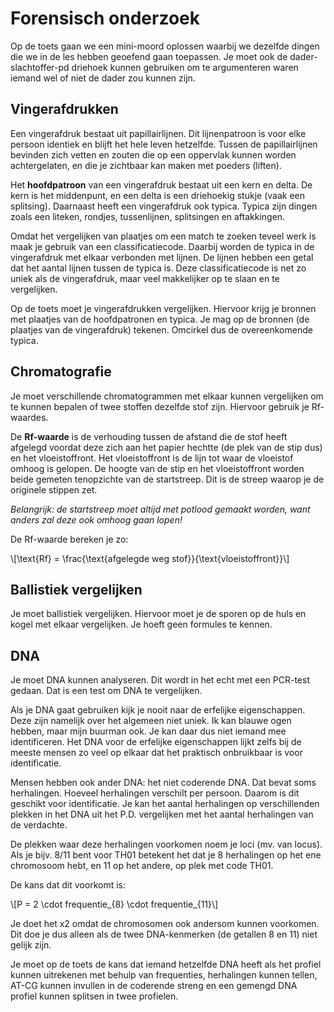 # Forensisch onderzoek

Op de toets gaan we een mini-moord oplossen waarbij we dezelfde dingen die we in de les hebben geoefend gaan toepassen. Je moet ook de dader-slachtoffer-pd driehoek kunnen gebruiken om te argumenteren waren iemand wel of niet de dader zou kunnen zijn.

## Vingerafdrukken

Een vingerafdruk bestaat uit papillairlijnen. Dit lijnenpatroon is voor elke persoon identiek en blijft het hele leven hetzelfde. Tussen de papillairlijnen bevinden zich vetten en zouten die op een oppervlak kunnen worden achtergelaten, en die je zichtbaar kan maken met poeders (liften).

Het **hoofdpatroon** van een vingerafdruk bestaat uit een kern en delta. De kern is het middenpunt, en een delta is een driehoekig stukje (vaak een splitsing).
Daarnaast heeft een vingerafdruk ook typica. Typica zijn dingen zoals een liteken, rondjes, tussenlijnen, splitsingen en aftakkingen.

Omdat het vergelijken van plaatjes om een match te zoeken teveel werk is maak je gebruik van een classificatiecode. Daarbij worden de typica in de vingerafdruk met elkaar verbonden met lijnen. De lijnen hebben een getal dat het aantal lijnen tussen de typica is. Deze classificatiecode is net zo uniek als de vingerafdruk, maar veel makkelijker op te slaan en te vergelijken.

Op de toets moet je vingerafdrukken vergelijken. Hiervoor krijg je bronnen met plaatjes van de hoofdpatronen en typica.
Je mag op de bronnen (de plaatjes van de vingerafdruk) tekenen. Omcirkel dus de overeenkomende typica.

## Chromatografie

Je moet verschillende chromatogrammen met elkaar kunnen vergelijken om te kunnen bepalen of twee stoffen dezelfde stof zijn. Hiervoor gebruik je Rf-waardes.

De **Rf-waarde** is de verhouding tussen de afstand die de stof heeft afgelegd voordat deze zich aan het papier hechtte (de plek van de stip dus) en het vloeistoffront. Het vloeistoffront is de lijn tot waar de vloeistof omhoog is gelopen. De hoogte van de stip en het vloeistoffront worden beide gemeten tenopzichte van de startstreep. Dit is de streep waarop je de originele stippen zet.

_Belangrijk: de startstreep moet altijd met potlood gemaakt worden, want anders zal deze ook omhoog gaan lopen!_

De Rf-waarde bereken je zo:

\\[\text{Rf} = \frac{\text{afgelegde weg stof}}{\text{vloeistoffront}}\\]

## Ballistiek vergelijken

Je moet ballistiek vergelijken. Hiervoor moet je de sporen op de huls en kogel met elkaar vergelijken. Je hoeft geen formules te kennen.

## DNA

Je moet DNA kunnen analyseren. Dit wordt in het echt met een PCR-test gedaan. Dat is een test om DNA te vergelijken.

Als je DNA gaat gebruiken kijk je nooit naar de erfelijke eigenschappen. Deze zijn namelijk over het algemeen niet uniek. Ik kan blauwe ogen hebben, maar mijn buurman ook. Je kan daar dus niet iemand mee identificeren. Het DNA voor de erfelijke eigenschappen lijkt zelfs bij de meeste mensen zo veel op elkaar dat het praktisch onbruikbaar is voor identificatie.

Mensen hebben ook ander DNA: het niet coderende DNA. Dat bevat soms herhalingen. Hoeveel herhalingen verschilt per persoon. Daarom is dit geschikt voor identificatie. Je kan het aantal herhalingen op verschillenden plekken in het DNA uit het P.D. vergelijken met het aantal herhalingen van de verdachte.

De plekken waar deze herhalingen voorkomen noem je loci (mv. van locus). Als je bijv. 8/11 bent voor TH01 betekent het dat je 8 herhalingen op het ene chromosoom hebt, en 11 op het andere, op plek met code TH01.

De kans dat dit voorkomt is:

\\[P = 2 \cdot frequentie_{8} \cdot frequentie_{11}\\]

Je doet het x2 omdat de chromosomen ook andersom kunnen voorkomen. Dit doe je dus alleen als de twee DNA-kenmerken (de getallen 8 en 11) niet gelijk zijn.

Je moet op de toets de kans dat iemand hetzelfde DNA heeft als het profiel kunnen uitrekenen met behulp van frequenties, herhalingen kunnen tellen, AT-CG kunnen invullen in de coderende streng en een gemengd DNA profiel kunnen splitsen in twee profielen.
